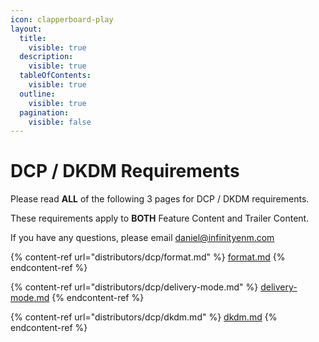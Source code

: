 ```yaml
---
icon: clapperboard-play
layout:
  title:
    visible: true
  description:
    visible: true
  tableOfContents:
    visible: true
  outline:
    visible: true
  pagination:
    visible: false
---
```


# DCP / DKDM Requirements

Please read **ALL** of the following 3 pages for DCP / DKDM requirements.

These requirements apply to **BOTH** Feature Content and Trailer Content.

If you have any questions, please email [daniel@infinityenm.com](https://app.gitbook.com/o/Q5P8uLejyAw2ex7zC2og/s/6nsbrzHpS5oxe1uYFoX7/)



{% content-ref url="distributors/dcp/format.md" %}
[format.md](distributors/dcp/format.md)
{% endcontent-ref %}

{% content-ref url="distributors/dcp/delivery-mode.md" %}
[delivery-mode.md](distributors/dcp/delivery-mode.md)
{% endcontent-ref %}

{% content-ref url="distributors/dcp/dkdm.md" %}
[dkdm.md](distributors/dcp/dkdm.md)
{% endcontent-ref %}
